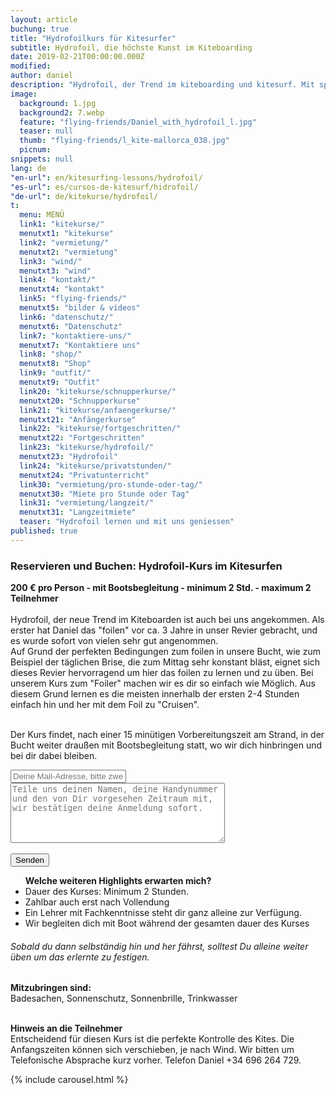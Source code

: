 ```yaml
---
layout: article
buchung: true
title: "Hydrofoilkurs für Kitesurfer"
subtitle: Hydrofoil, die höchste Kunst im Kiteboarding
date: 2019-02-21T00:00:00.000Z
modified: 
author: daniel
description: "Hydrofoil, der Trend im kiteboarding und kitesurf. Mit speziellem Board, kurzem Mast und Begleitung durch Boot sehr schnell zu lernen"
image: 
  background: 1.jpg
  background2: 7.webp
  feature: "flying-friends/Daniel_with_hydrofoil_l.jpg"
  teaser: null
  thumb: "flying-friends/l_kite-mallorca_038.jpg"
  picnum: 
snippets: null
lang: de
"en-url": en/kitesurfing-lessons/hydrofoil/
"es-url": es/cursos-de-kitesurf/hidrofoil/
"de-url": de/kitekurse/hydrofoil/
t: 
  menu: MENÜ
  link1: "kitekurse/"
  menutxt1: "kitekurse"
  link2: "vermietung/"
  menutxt2: "vermietung"
  link3: "wind/"
  menutxt3: "wind"
  link4: "kontakt/"
  menutxt4: "kontakt"
  link5: "flying-friends/"
  menutxt5: "bilder & videos"
  link6: "datenschutz/"
  menutxt6: "Datenschutz"
  link7: "kontaktiere-uns/"
  menutxt7: "Kontaktiere uns"
  link8: "shop/"
  menutxt8: "Shop"
  link9: "outfit/"
  menutxt9: "Outfit"
  link20: "kitekurse/schnupperkurse/"
  menutxt20: "Schnupperkurse"
  link21: "kitekurse/anfaengerkurse/"
  menutxt21: "Anfängerkurse"
  link22: "kitekurse/fortgeschritten/"
  menutxt22: "Fortgeschritten"
  link23: "kitekurse/hydrofoil/"
  menutxt23: "Hydrofoil"
  link24: "kitekurse/privatstunden/"
  menutxt24: "Privatunterricht"
  link30: "vermietung/pro-stunde-oder-tag/"
  menutxt30: "Miete pro Stunde oder Tag"
  link31: "vermietung/langzeit/"
  menutxt31: "Langzeitmiete"
  teaser: "Hydrofoil lernen und mit uns geniessen"
published: true
---
```


<div id="bookingKitContainer"></div>
<script src="https://eu5.bookingkit.de/bkscript.js.php?cw=a03e5048263685b2ea6fd19deb2b34a8&lang=de&e=7c3c03c88baf5046b46ba5f066833855"></script>
<noscript><h3>Reservieren und Buchen: Hydrofoil-Kurs im Kitesurfen</h3>
 
<strong>200 € pro Person - mit Bootsbegleitung - minimum 2 Std. - maximum 2 Teilnehmer</strong><br><br>
<span>Hydrofoil, der neue Trend im Kiteboarden ist auch bei uns angekommen. Als erster hat Daniel das "foilen" vor ca. 3 Jahre in unser Revier gebracht, und es wurde sofort von vielen sehr gut angenommen.<br>
Auf Grund der perfekten Bedingungen zum foilen in unsere Bucht, wie zum Beispiel der täglichen Brise, die zum Mittag sehr konstant bläst, eignet sich dieses Revier hervorragend um hier das foilen zu lernen und zu üben. 
Bei unserem Kurs zum "Foiler" machen wir es dir so einfach wie Möglich. Aus diesem Grund lernen es die meisten innerhalb der ersten 2-4 Stunden einfach hin und her mit dem Foil zu "Cruisen".<br><br>

Der Kurs findet, nach einer 15 minütigen Vorbereitungszeit am Strand, in der Bucht weiter draußen mit Bootsbegleitung statt, wo wir dich hinbringen und bei dir dabei bleiben.</span>
<div class="item">
<form method="POST" action="https://formspree.io/team@kite-mallorca.com">
  <input type="email" name="_replyto" placeholder="Deine Mail-Adresse, bitte zweimal kontrolieren" required>
  <input type="hidden" name="_subject" value="Reservierungsanfrage für Hydrofoilkurs im Kitesurfen">
  <textarea name="body" cols="40" rows="6" placeholder="Teile uns deinen Namen, deine Handynummer und den von Dir vorgesehen Zeitraum mit, wir bestätigen deine Anmeldung sofort."></textarea>
  <span></span><br><br>
  <input type="hidden" name="_next" value="{{ site.url }}/de/danke">
  <input type="submit" value="Senden">
</form>
<ul title="Weitere Highlights bei diesem Kurs"><strong>Welche weiteren Highlights erwarten mich?</strong>
  <li>Dauer des Kurses: Minimum 2 Stunden.</li>
  <li>Zahlbar auch erst nach Vollendung</li>
  <li>Ein Lehrer mit Fachkenntnisse steht dir ganz alleine zur Verfügung.</li>
  <li>Wir begleiten dich mit Boot während der gesamten dauer des Kurses</li>
</ul>
<H6>
Sobald du dann selbständig hin und her fährst, solltest Du alleine weiter üben um das erlernte zu festigen.</H6>
<span><strong>Mitzubringen sind:</strong><br>
Badesachen, Sonnenschutz, Sonnenbrille, Trinkwasser</span><br><br>

<span><strong>Hinweis an die Teilnehmer</strong><br>
Entscheidend für diesen Kurs ist die perfekte Kontrolle des Kites.
Die Anfangszeiten können sich verschieben, je nach Wind. Wir bitten um Telefonische Absprache kurz vorher. Telefon Daniel +34 696 264 729.</span>
</div>

{% include carousel.html %}

</noscript>
